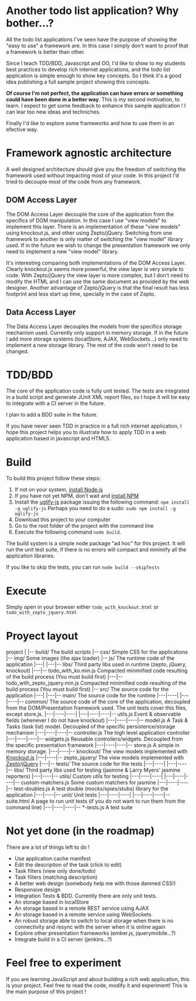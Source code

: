 Another todo list application? Why bother...?
=============================================

All the todo list applications I've seen have the purpose of showing the "easy to use" a framework are. In this case
I simply don't want to proof that a framework is better than other.

Since I teach TDD/BDD, Javascript and OO, I'd like to show to my students best practices to develop rich
internet applications, and the todo list application is simple enough to show key concepts. So I think it's a good
idea publishing a full sample project showing this concepts.

**Of course I'm not perfect, the application can have errors or something could have been done in a better way**. This
 is my second motivation, to learn. I expect to get some feedback to enhance this sample application ! I can lear too
  new ideas and techniches.

Finally I'd like to explore some frameworks and how to use them in an efective way.

Framework agnostic architecture
===============================

A well designed architecture should give you the freedom of switching the framework used without impacting most of
your code. In this project I'd tried to decouple most of the code from any framework.

DOM Access Layer
----------------

The DOM Access Layer decouple the core of the application from the specifics of DOM manipulation. In this case I use
"view models" to implement this layer. There is an implementation of these "view models" using knockout.js,
and other using Zepto/jQuery. Switching from one framework to another is only matter of switching the "view
model" library used. If in the future we wish to change the presentation framework we only need to implement a new
"view model" library.

It's interesting comparing both implementations of the DOM Access Layer. Clearly knockout.js seems more powerful,
the view layer is very simple to code. With Zepto/jQuery the view layer is more complex,
but I don't need to modify the HTML and I can use the same document as provided by the web designer. Another advantage of
 Zepto/jQuery is that the final result has less footprint and less start up time, specially in the case of Zepto.

Data Access Layer
-----------------

The Data Access Layer decouples the models from the specifics storage mechanism used. Currently only support in
memory storage. If in the future I add more storage systems (localStore, AJAX, WebSockets...) only need to implement
 a new storage library. The rest of the code won't need to be changed.

TDD/BDD
=======

The core of the application code is fully unit tested. The tests are integrated in a build script and generate JUnit
XML report files, so I hope it will be easy to integrate with a CI server in the future.

I plan to add a BDD suite in the future.

If you have never seen TDD in practice in a full rich internet application, I hope this project helps you to
illustrate how to apply TDD in a web application based in javascript and HTML5.

Build
=====

To build this project follow these steps:

1. If not on your system, [install Node.js](http://nodejs.org/#download)
2. If you have not yet NPM, don't wait and [install NPM](http://npmjs.org/)
3.  Install the [uglify-js](https://github.com/mishoo/UglifyJS) package issuing the following command: ``npm install -g
uglify-js``
    Perhaps you need to do a sudo: ``sudo npm install -g uglify-js``
3. Download this project to your computer
4. Go to the root folder of the project with the command line
5. Execute the following command ``node build``.

The build system is a simple node package "ad hoc" for this project. It will run the unit test suite,
if there is no errors will compact and minimify all the application libraries.

If you like to skip the tests, you can run ``node build --skipTests``

Execute
=======

Simply open in your browser either ``todo_with_knockout.html`` or ``todo_with_zepto_jquery.html``

Proyect layout
==============

project
|
|-- build/ The build scripts
|-- css/ Simple CSS for the applications
|-- img/ Some images (the ajax loader)
|-- js/ The runtime code of the application
|---|
|---|-- libs/ Third party libs used in runtime (zepto, jQuery, knockout)
|---|-- todo_with_ko.min.js Compacted minimified code resulting of the build process (You must build first)
|---|-- todo_with_zepto_jquery.min.js Compacted minimified code resulting of the build process (You must build first)
|-- src/ The source code for the application
|---|
|---|-- main/ The source code for the runtime
|---|----|
|---|----|-- common/ The source code of the core of the application, decoupled from the DOM/Presentation framework
used. The unit tests cover this files, except store.js.
|---|----|----|
|---|----|----|-- utils.js Event & observable fields (whenever I do not have knockout)
|---|----|----|-- model.js A Task & Tasks (task list) model. Decoupled of the specific persistence/storage mechanism
|---|----|----|-- controller.js The high level application controller
|---|----|----|-- widgets.js Reusable controllers/widgets. Decoupled from the specific presentation framework
|---|----|----|-- store.js A simple in memory storage.
|---|----|-- knockout/ The view models implemented with [Knockout.js](http://knockoutjs.com/)
|---|----|-- zepto_jquery/ The view models implemented with [Zepto](http://zeptojs.com/)/[jQuery](http://docs.jquery.com/Downloading_jQuery)
|---|-- tests/ The source code for the tests
|---|----|
|---|----|-- libs/ Third party libs used for testing (jasmine & Larry Myers' jasmine reporters)
|---|----|-- utils/ Custom utils for testing
|---|----|----|
|---|----|----|-- custom-matchers.js Some custom matchers for jasmine
|---|----|----|-- test-doubles.js A test double (mocks/spies/stubs) library for the application
|---|----|-- unit/ Unit tests
|---|----|----|
|---|----|----|-- suite.html A page to run unit tests (if you do not want to run them from the command line)
|---|----|----|-- *-tests.js A test suite

Not yet done (in the roadmap)
=============================

There are a lot of things left to do !

* Use application cache manifest
* Edit the description of the task (click to edit)
* Task filters (view only done/todo)
* Task filters (matching description)
* A better web design (somebody help me with those damned CSS!)
* Responsive design
* Integration Tests & BDD. Currently there are only unit tests.
* An storage based in localStore
* An storage based in a remote REST service using AJAX
* An storage based in a remote service using WebSockets
* An robust storage able to switch to local storage when there is no connectivity and resync with the server when it
is online again
* Explore other presentation frameworks (ember.js, jquerymobile...?)
* Integrate build in a CI server (jenkins...?)

Feel free to experiment
=======================

If you are learning JavaScript and about building a rich web application, this is your project. Feel free to read the
code, modify it and experiment! This is the main purpose of this project !